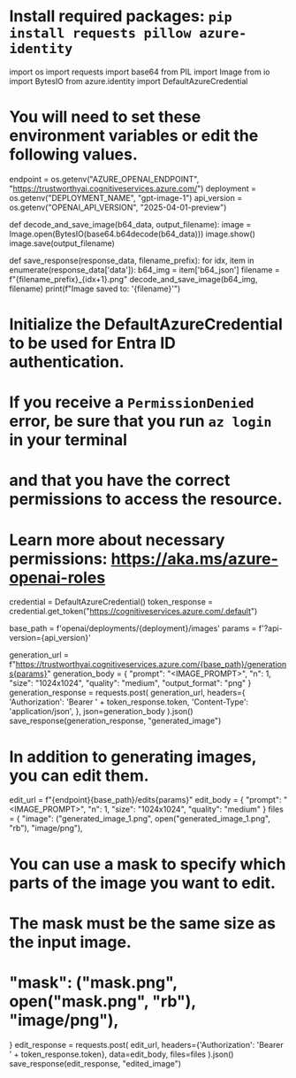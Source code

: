 # Install required packages: `pip install requests pillow azure-identity`
import os
import requests
import base64
from PIL import Image
from io import BytesIO
from azure.identity import DefaultAzureCredential

# You will need to set these environment variables or edit the following values.
endpoint = os.getenv("AZURE_OPENAI_ENDPOINT", "https://trustworthyai.cognitiveservices.azure.com/")
deployment = os.getenv("DEPLOYMENT_NAME", "gpt-image-1")
api_version = os.getenv("OPENAI_API_VERSION", "2025-04-01-preview")

def decode_and_save_image(b64_data, output_filename):
  image = Image.open(BytesIO(base64.b64decode(b64_data)))
  image.show()
  image.save(output_filename)

def save_response(response_data, filename_prefix):
  for idx, item in enumerate(response_data['data']):
    b64_img = item['b64_json']
    filename = f"{filename_prefix}_{idx+1}.png"
    decode_and_save_image(b64_img, filename)
    print(f"Image saved to: '{filename}'")

# Initialize the DefaultAzureCredential to be used for Entra ID authentication.
# If you receive a `PermissionDenied` error, be sure that you run `az login` in your terminal
# and that you have the correct permissions to access the resource.
# Learn more about necessary permissions:  https://aka.ms/azure-openai-roles
credential = DefaultAzureCredential()
token_response = credential.get_token("https://cognitiveservices.azure.com/.default")

base_path = f'openai/deployments/{deployment}/images'
params = f'?api-version={api_version}'

generation_url = f"https://trustworthyai.cognitiveservices.azure.com/{base_path}/generations{params}"
generation_body = {
  "prompt": "<IMAGE_PROMPT>",
  "n": 1,
  "size": "1024x1024",
  "quality": "medium",
  "output_format": "png"
}
generation_response = requests.post(
  generation_url,
  headers={
    'Authorization': 'Bearer ' + token_response.token,
    'Content-Type': 'application/json',
  },
  json=generation_body
).json()
save_response(generation_response, "generated_image")

# In addition to generating images, you can edit them.
edit_url = f"{endpoint}{base_path}/edits{params}"
edit_body = {
  "prompt": "<IMAGE_PROMPT>",
  "n": 1,
  "size": "1024x1024",
  "quality": "medium"
}
files = {
  "image": ("generated_image_1.png", open("generated_image_1.png", "rb"), "image/png"),
  # You can use a mask to specify which parts of the image you want to edit.
  # The mask must be the same size as the input image.
  # "mask": ("mask.png", open("mask.png", "rb"), "image/png"),
}
edit_response = requests.post(
  edit_url,
  headers={'Authorization': 'Bearer ' + token_response.token},
  data=edit_body,
  files=files
).json()
save_response(edit_response, "edited_image")